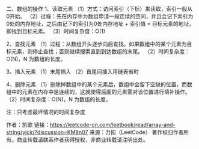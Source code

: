 二、数组的操作
1、读取元素
（1）方式：访问索引（下标）来读取，索引一般从0开始。
（2）过程：先在内存中为数组申请一段连续的空间，并且会记下索引为0处的内存地址，之后由记下的索引为0处内存地址 + 索引值 = 目标元素的地址，即找到目标元素。
（3）时间复杂度：O(1)

2、查找元素
（1）过程：从数组开头逐步向后查找。如果数组中的某个元素为目标元素，则停止查找；否则继续搜索直到到达数组的末尾。
（2）时间复杂度：O(N)，N 为数组的长度。

3、插入元素
（1）末尾插入
（2）首尾间插入用链表省时

4、删除元素
（1）删除掉数组中的某个元素后，数组中会留下空缺的位置，而数组中的元素在内存中是连续的，这就使得后面的元素需对该位置进行填补操作。
（2）时间复杂度：O(N)，N 为数组的长度。

注：只考虑最坏情况的时间复杂度

作者：凯歌
链接：https://leetcode-cn.com/leetbook/read/array-and-string/yjcir/?discussion=KM8n07
来源：力扣（LeetCode）
著作权归作者所有。商业转载请联系作者获得授权，非商业转载请注明出处。